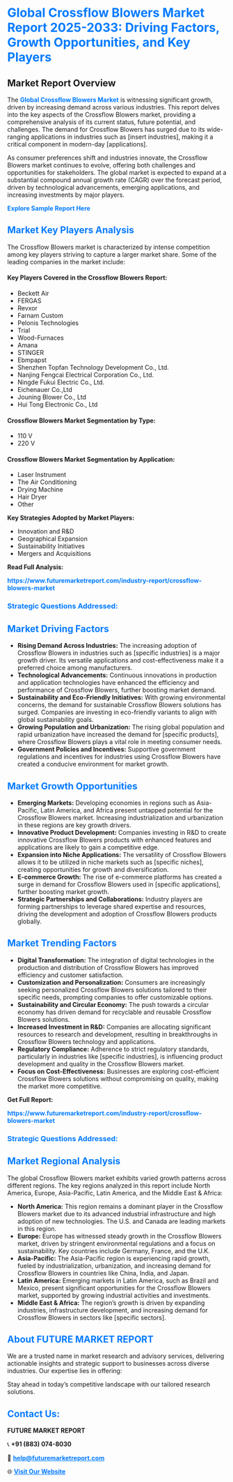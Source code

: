 <h1 style="color: #007BFF;">Global Crossflow Blowers Market Report 2025-2033: Driving Factors, Growth Opportunities, and Key Players</h1>

<section id="overview">
<h2>Market Report Overview</h2>
<p>The <a href="https://www.futuremarketreport.com/industry-report/crossflow-blowers-market" style="color: #007BFF; text-decoration: none;"><strong>Global Crossflow Blowers Market</strong></a> is witnessing significant growth, driven by increasing demand across various industries. This report delves into the key aspects of the Crossflow Blowers market, providing a comprehensive analysis of its current status, future potential, and challenges. The demand for Crossflow Blowers has surged due to its wide-ranging applications in industries such as [insert industries], making it a critical component in modern-day [applications].</p>
<p>As consumer preferences shift and industries innovate, the Crossflow Blowers market continues to evolve, offering both challenges and opportunities for stakeholders. The global market is expected to expand at a substantial compound annual growth rate (CAGR) over the forecast period, driven by technological advancements, emerging applications, and increasing investments by major players.</p>
</section>

<section id="overview">
<p><a href="https://www.futuremarketreport.com/request-sample/reportId=85235" style="color: #007BFF; text-decoration: none;"><strong>Explore Sample Report Here</strong></a></p>
</section>

<section id="key-players">
<h2 style="color: #007BFF;">Market Key Players Analysis</h2>
<p>The Crossflow Blowers market is characterized by intense competition among key players striving to capture a larger market share. Some of the leading companies in the market include:</p>
<h4>Key Players Covered in the Crossflow Blowers Report:</h4>
<ul><li>Beckett Air</li><li>FERGAS</li><li>Revxor</li><li>Farnam Custom</li><li>Pelonis Technologies</li><li>Trial</li><li>Wood-Furnaces</li><li>Amana</li><li>STINGER</li><li>Ebmpapst</li><li>Shenzhen Topfan Technology Development Co., Ltd.</li><li>Nanjing Fengcai Electrical Corporation Co., Ltd.</li><li>Ningde Fukui Electric Co., Ltd.</li><li>Eichenauer Co.,Ltd</li><li>Jouning Blower Co., Ltd</li><li>Hui Tong Electronic Co., Ltd</li></ul>
<h4>Crossflow Blowers Market Segmentation by Type:</h4>
<ul><li>110 V</li><li>220 V</li></ul>

<h4>Crossflow Blowers Market Segmentation by Application:</h4>
<ul><li>Laser Instrument</li><li>The Air Conditioning</li><li>Drying Machine</li><li>Hair Dryer</li><li>Other</li></ul>
<p><strong>Key Strategies Adopted by Market Players:</strong></p>
<ul>
<li>Innovation and R&D</li>
<li>Geographical Expansion</li>
<li>Sustainability Initiatives</li>
<li>Mergers and Acquisitions</li>
</ul>
</section>

<section>
<p><strong>Read Full Analysis: </strong></p><a href="https://www.futuremarketreport.com/industry-report/crossflow-blowers-market" style="color: #007BFF; text-decoration: none;"><strong>https://www.futuremarketreport.com/industry-report/crossflow-blowers-market</strong></a>
<h3 style="color: #007BFF;">Strategic Questions Addressed:</h3>
</section>

<section id="driving-factors">
<h2 style="color: #007BFF;">Market Driving Factors</h2>
<ul>
<li><strong>Rising Demand Across Industries:</strong> The increasing adoption of Crossflow Blowers in industries such as [specific industries] is a major growth driver. Its versatile applications and cost-effectiveness make it a preferred choice among manufacturers.</li>
<li><strong>Technological Advancements:</strong> Continuous innovations in production and application technologies have enhanced the efficiency and performance of Crossflow Blowers, further boosting market demand.</li>
<li><strong>Sustainability and Eco-Friendly Initiatives:</strong> With growing environmental concerns, the demand for sustainable Crossflow Blowers solutions has surged. Companies are investing in eco-friendly variants to align with global sustainability goals.</li>
<li><strong>Growing Population and Urbanization:</strong> The rising global population and rapid urbanization have increased the demand for [specific products], where Crossflow Blowers plays a vital role in meeting consumer needs.</li>
<li><strong>Government Policies and Incentives:</strong> Supportive government regulations and incentives for industries using Crossflow Blowers have created a conducive environment for market growth.</li>
</ul>
</section>

<section id="growth-opportunities">
<h2 style="color: #007BFF;">Market Growth Opportunities</h2>
<ul>
<li><strong>Emerging Markets:</strong> Developing economies in regions such as Asia-Pacific, Latin America, and Africa present untapped potential for the Crossflow Blowers market. Increasing industrialization and urbanization in these regions are key growth drivers.</li>
<li><strong>Innovative Product Development:</strong> Companies investing in R&D to create innovative Crossflow Blowers products with enhanced features and applications are likely to gain a competitive edge.</li>
<li><strong>Expansion into Niche Applications:</strong> The versatility of Crossflow Blowers allows it to be utilized in niche markets such as [specific niches], creating opportunities for growth and diversification.</li>
<li><strong>E-commerce Growth:</strong> The rise of e-commerce platforms has created a surge in demand for Crossflow Blowers used in [specific applications], further boosting market growth.</li>
<li><strong>Strategic Partnerships and Collaborations:</strong> Industry players are forming partnerships to leverage shared expertise and resources, driving the development and adoption of Crossflow Blowers products globally.</li>
</ul>
</section>

<section id="trending-factors">
<h2 style="color: #007BFF;">Market Trending Factors</h2>
<ul>
<li><strong>Digital Transformation:</strong> The integration of digital technologies in the production and distribution of Crossflow Blowers has improved efficiency and customer satisfaction.</li>
<li><strong>Customization and Personalization:</strong> Consumers are increasingly seeking personalized Crossflow Blowers solutions tailored to their specific needs, prompting companies to offer customizable options.</li>
<li><strong>Sustainability and Circular Economy:</strong> The push towards a circular economy has driven demand for recyclable and reusable Crossflow Blowers solutions.</li>
<li><strong>Increased Investment in R&D:</strong> Companies are allocating significant resources to research and development, resulting in breakthroughs in Crossflow Blowers technology and applications.</li>
<li><strong>Regulatory Compliance:</strong> Adherence to strict regulatory standards, particularly in industries like [specific industries], is influencing product development and quality in the Crossflow Blowers market.</li>
<li><strong>Focus on Cost-Effectiveness:</strong> Businesses are exploring cost-efficient Crossflow Blowers solutions without compromising on quality, making the market more competitive.</li>
</ul>
</section>

<section>
<p><strong>Get Full Report: </strong></p><a href="https://www.futuremarketreport.com/industry-report/crossflow-blowers-market" style="color: #007BFF; text-decoration: none;"><strong>https://www.futuremarketreport.com/industry-report/crossflow-blowers-market</strong></a>
<h3 style="color: #007BFF;">Strategic Questions Addressed:</h3>
</section>


<section id="regional-analysis">
<h2 style="color: #007BFF;">Market Regional Analysis</h2>
<p>The global Crossflow Blowers market exhibits varied growth patterns across different regions. The key regions analyzed in this report include North America, Europe, Asia-Pacific, Latin America, and the Middle East & Africa:</p>
<ul>
<li><strong>North America:</strong> This region remains a dominant player in the Crossflow Blowers market due to its advanced industrial infrastructure and high adoption of new technologies. The U.S. and Canada are leading markets in this region.</li>
<li><strong>Europe:</strong> Europe has witnessed steady growth in the Crossflow Blowers market, driven by stringent environmental regulations and a focus on sustainability. Key countries include Germany, France, and the U.K.</li>
<li><strong>Asia-Pacific:</strong> The Asia-Pacific region is experiencing rapid growth, fueled by industrialization, urbanization, and increasing demand for Crossflow Blowers in countries like China, India, and Japan.</li>
<li><strong>Latin America:</strong> Emerging markets in Latin America, such as Brazil and Mexico, present significant opportunities for the Crossflow Blowers market, supported by growing industrial activities and investments.</li>
<li><strong>Middle East & Africa:</strong> The region’s growth is driven by expanding industries, infrastructure development, and increasing demand for Crossflow Blowers in sectors like [specific sectors].</li>
</ul>
</section>

<footer>
<h2 style="color: #007BFF;">About FUTURE MARKET REPORT</h2>
<p>We are a trusted name in market research and advisory services, delivering actionable insights and strategic support to businesses across diverse industries. Our expertise lies in offering:</p>

<p>Stay ahead in today’s competitive landscape with our tailored research solutions.</p>

<h2 style="color: #007BFF;">Contact Us:</h2>
<p><strong>FUTURE MARKET REPORT</strong></p>
<p>📞 <strong>+91 (883) 074-8030</strong></p>
<p>📧 <strong><a href="mailto:help@futuremarketreport.com" style="color: #007BFF;">help@futuremarketreport.com</a></strong></p>
<p>🌐 <strong><a href="https://www.futuremarketreport.com/" style="color: #007BFF;">Visit Our Website</a></strong></p>
</footer>